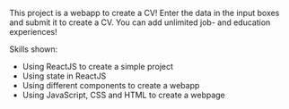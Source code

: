 This project is a webapp to create a CV! Enter the data in the input boxes and submit it to create a CV. You can add unlimited job- and education experiences!

Skills shown:

- Using ReactJS to create a simple project
- Using state in ReactJS
- Using different components to create a webapp
- Using JavaScript, CSS and HTML to create a webpage
